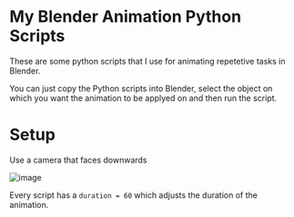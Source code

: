 # My Blender Animation Python Scripts
These are some python scripts that I use for animating repetetive tasks in Blender.

You can just copy the Python scripts into Blender, select the object on which you want the animation to be applyed on and then run the script.

# Setup
Use a camera that faces downwards

![image](https://user-images.githubusercontent.com/89748204/147854974-8e8a782e-81e3-499c-af67-8bc30d9eb917.png)

Every script has a 
`duration = 60`
which adjusts the duration of the animation.
